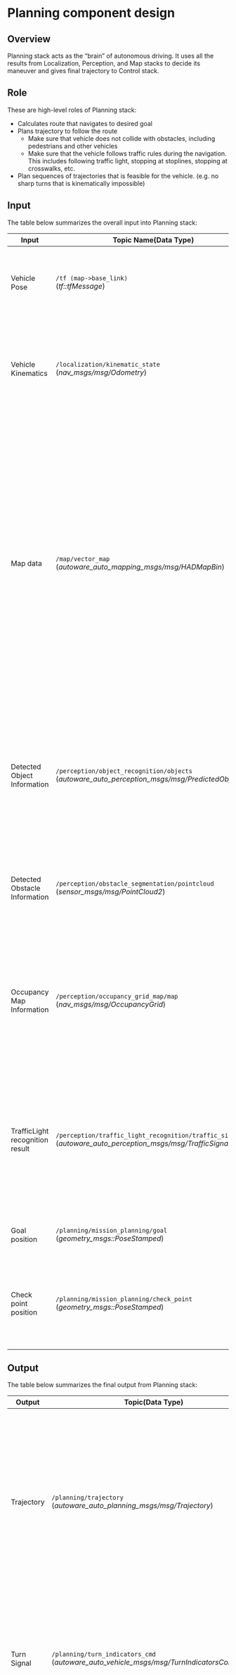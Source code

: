 # Planning component design

## Overview

Planning stack acts as the “brain” of autonomous driving. It uses all the results from Localization, Perception, and Map stacks to decide its maneuver and gives final trajectory to Control stack.

## Role

These are high-level roles of Planning stack:

- Calculates route that navigates to desired goal
- Plans trajectory to follow the route
  - Make sure that vehicle does not collide with obstacles, including pedestrians and other vehicles
  - Make sure that the vehicle follows traffic rules during the navigation. This includes following traffic light, stopping at stoplines, stopping at crosswalks, etc.
- Plan sequences of trajectories that is feasible for the vehicle. (e.g. no sharp turns that is kinematically impossible)

## Input

The table below summarizes the overall input into Planning stack:

| Input                           | Topic Name(Data Type)                                                                                               | Explanation                                                                                                                                                                                                                                                                                                         |
| ------------------------------- | ------------------------------------------------------------------------------------------------------------------- | ------------------------------------------------------------------------------------------------------------------------------------------------------------------------------------------------------------------------------------------------------------------------------------------------------------------- |
| Vehicle Pose                    | `/tf (map->base_link)`<br>(_tf::tfMessage_)                                                                         | Planning requires vehicle pose in map frame, which is the frame where all planning takes place.                                                                                                                                                                                                                     |
| Vehicle Kinematics              | `/localization/kinematic_state`<br>(_nav_msgs/msg/Odometry_)                                                        | This includes vehicle's pose and velocity information. It is used to predict future pose on trajectory to detect collision with other objects.                                                                                                                                                                      |
| Map data                        | `/map/vector_map`<br>(_autoware_auto_mapping_msgs/msg/HADMapBin_)                                                   | This includes all static information about the environment, such as: <ul><li>Lane connection information used for route planning from starting position to goal position</li><li>Lane geometry to generate reference path used to calculate trajectory </li><li> All information related to traffic rules</li></ul> |
| Detected Object Information     | `/perception/object_recognition/objects`<br>(_autoware_auto_perception_msgs/msg/PredictedObjects_)                  | This includes information that cannot be known beforehand such as pedestrians and other vehicles. Planning stack will plan maneuvers to avoid collision with such objects.                                                                                                                                          |
| Detected Obstacle Information   | `/perception/obstacle_segmentation/pointcloud`<br>(_sensor_msgs/msg/PointCloud2_)                                   | This includes information on the location of obstacles. This is more primitive information and is used for emergency stops, etc.                                                                                                                                                                                    |
| Occupancy Map Information       | `/perception/occupancy_grid_map/map`<br>(_nav_msgs/msg/OccupancyGrid_)                                              | This includes information that cannot be known beforehand such as pedestrians and other vehicles. Planning stack will plan maneuvers to avoid collision with such objects.                                                                                                                                          |
| TrafficLight recognition result | `/perception/traffic_light_recognition/traffic_signals`<br>(_autoware_auto_perception_msgs/msg/TrafficSignalArray_) | This is the real time information about the state of each traffic light. Planning stack will extract the one that is relevant to planned path and use it to decide whether to stop at intersections.                                                                                                                |
| Goal position                   | `/planning/mission_planning/goal`<br>(_geometry_msgs::PoseStamped_)                                                 | This is the final pose that Planning stack will try to achieve.                                                                                                                                                                                                                                                     |
| Check point position            | `/planning/mission_planning/check_point`<br>(_geometry_msgs::PoseStamped_)                                          | This is the midpoint that Planning will try to go at on the way to the destination. This is used when calculating the route.                                                                                                                                                                                        |

## Output

The table below summarizes the final output from Planning stack:

| Output        | Topic(Data Type)                                                                            | Explanation                                                                                                                                                                                                                                  |
| ------------- | ------------------------------------------------------------------------------------------- | -------------------------------------------------------------------------------------------------------------------------------------------------------------------------------------------------------------------------------------------- |
| Trajectory    | `/planning/trajectory`<br>(_autoware_auto_planning_msgs/msg/Trajectory_)                    | This is the sequence of pose, twist and acceleration that Control stack must follow. This must be smooth, and kinematically possible to follow by the Control stack. By default, the trajectory is 10 seconds long at 0.1 second resolution. |
| Turn Signal   | `/planning/turn_indicators_cmd`<br>(_autoware_auto_vehicle_msgs/msg/TurnIndicatorsCommand_) | This is the output to control turn signals of the vehicle. Planning stack will make sure that turn signal will be turned on according to planned maneuver.                                                                                   |
| Hazard Signal | `/planning/hazard_lights_cmd`<br>(_autoware_auto_vehicle_msgs/msg/HazardLightsCommand_)     | This is the output to control hazard signals of the vehicle. Planning stack will make sure that hazard signal will be turned on according to planned maneuver.                                                                               |

## Implementation

The implementation of the planning module in the latest version is shown as below.

![reference-implementation](image/planning-diagram.drawio.svg)

For more details, please refer to the design documents in each package.

- [_mission_planner_](https://autowarefoundation.github.io/autoware.universe/main/planning/mission_planner/): calculate route from start to goal based on the map information.
- [_behavior_path_planner_](https://autowarefoundation.github.io/autoware.universe/main/planning/behavior_path_planner/): calculates path and drivable area based on the traffic rules.
  - [_lane_following_](https://autowarefoundation.github.io/autoware.universe/main/planning/behavior_path_planner/#lane-following)
  - [_lane_change_](https://autowarefoundation.github.io/autoware.universe/main/planning/behavior_path_planner/#lane-change)
  - [_avoidance_](https://autowarefoundation.github.io/autoware.universe/main/planning/behavior_path_planner/#avoidance)
  - [_pull_over_](https://autowarefoundation.github.io/autoware.universe/main/planning/behavior_path_planner/#pull-over)
  - [_pull_out_](https://autowarefoundation.github.io/autoware.universe/main/planning/behavior_path_planner/#pull-out)
  - _side_shift_
- [_behavior_velocity_planner_](https://autowarefoundation.github.io/autoware.universe/main/planning/behavior_velocity_planner/): calculates max speed based on the traffic rules.
  - [_detection_area_](https://autowarefoundation.github.io/autoware.universe/main/planning/behavior_velocity_planner/detection-area-design/)
  - [_blind_spot_](https://autowarefoundation.github.io/autoware.universe/main/planning/behavior_velocity_planner/blind-spot-design/)
  - [_cross_walk_](https://autowarefoundation.github.io/autoware.universe/main/planning/behavior_velocity_planner/crosswalk-design/)
  - [_stop_line_](https://autowarefoundation.github.io/autoware.universe/main/planning/behavior_velocity_planner/stop-line-design/)
  - [_traffic_light_](https://autowarefoundation.github.io/autoware.universe/main/planning/behavior_velocity_planner/traffic-light-design/)
  - [_intersection_](https://autowarefoundation.github.io/autoware.universe/main/planning/behavior_velocity_planner/intersection-design/)
  - [_no_stopping_area_](https://autowarefoundation.github.io/autoware.universe/main/planning/behavior_velocity_planner/no-stopping-area-design/)
  - [_virtual_traffic_light_](https://autowarefoundation.github.io/autoware.universe/main/planning/behavior_velocity_planner/virtual-traffic-light-design/)
  - [_occlusion_spot_](https://autowarefoundation.github.io/autoware.universe/main/planning/behavior_velocity_planner/occlusion-spot-design/)
  - [_run_out_](https://autowarefoundation.github.io/autoware.universe/main/planning/behavior_velocity_planner/run-out-design/)
- [_obstacle_avoidance_planner_](https://autowarefoundation.github.io/autoware.universe/main/planning/obstacle_avoidance_planner/): calculate path shape under obstacle and drivable area constraints
- _surround_obstacle_checker_: keeps the vehicle being stopped when there are obstacles around the ego-vehicle. It works only when the vehicle is stopped.
- [_obstacle_stop_planner_](https://autowarefoundation.github.io/autoware.universe/main/planning/obstacle_stop_planner/): When there are obstacles on or near the trajectory, it calculates the maximum velocity of the trajectory points depending on the situation: stopping, slowing down, or adaptive cruise (following the car).
  - [_stop_](https://autowarefoundation.github.io/autoware.universe/main/planning/obstacle_stop_planner/#obstacle-stop-planner_1)
  - [_slow_down_](https://autowarefoundation.github.io/autoware.universe/main/planning/obstacle_stop_planner/#slow-down-planner)
  - [_adaptive_cruise_](https://autowarefoundation.github.io/autoware.universe/main/planning/obstacle_stop_planner/#adaptive-cruise-controller)
- [_costmap_generator_](https://autowarefoundation.github.io/autoware.universe/main/planning/costmap_generator/): generates a costmap for path generation from dynamic objects and lane information.
- [_freespace_planner_](https://autowarefoundation.github.io/autoware.universe/main/planning/freespace_planner/): calculates trajectory considering the feasibility (e.g. curvature) for the freespace scene. Algorithms are described [here](https://autowarefoundation.github.io/autoware.universe/main/planning/freespace_planning_algorithms/).
- _scenario_selector_ : chooses a trajectory according to the current scenario.
- [_velocity_limit_selector_](https://autowarefoundation.github.io/autoware.universe/main/planning/external_velocity_limit_selector/): takes appropriate velocity limit from multiple candidates.
- [_motion_velocity_smoother_](https://autowarefoundation.github.io/autoware.universe/main/planning/motion_velocity_smoother/): calculates final velocity considering velocity, acceleration, and jerk constraints.

## Supported Functions

![supported-functions](image/planning-functions.drawio.svg)
